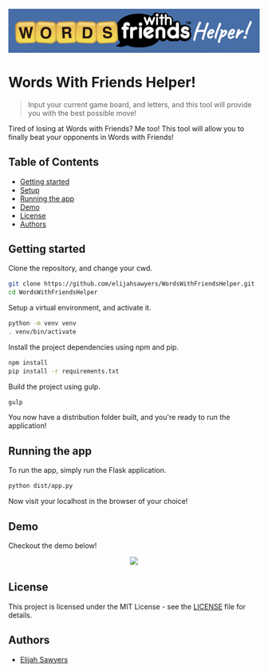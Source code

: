 <p align="center">
  <img src="https://raw.githubusercontent.com/elijahsawyers/WordsWithFriendsHelper/master/Logo.png" />
</p>

# Words With Friends Helper!
> Input your current game board, and letters, and this tool will provide you with the best possible move!

Tired of losing at Words with Friends? Me too! This tool will allow you to finally beat your opponents in Words with Friends!

## Table of Contents

* [Getting&nbsp;started](#Getting-started)
* [Setup](#Setup)
* [Running&nbsp;the&nbsp;app](#Running-the-app)
* [Demo](#Demo)
* [License](#License)
* [Authors](#Authors)

## Getting started
Clone the repository, and change your cwd.

```sh
git clone https://github.com/elijahsawyers/WordsWithFriendsHelper.git
cd WordsWithFriendsHelper
```

Setup a virtual environment, and activate it.

```sh
python -m venv venv
. venv/bin/activate
```

Install the project dependencies using npm and pip.

```sh
npm install
pip install -r requirements.txt
```

Build the project using gulp.

```sh
gulp
```

You now have a distribution folder built, and you're ready to run the application!

## Running the app
To run the app, simply run the Flask application.

```sh
python dist/app.py
```

Now visit your localhost in the browser of your choice!

## Demo 
Checkout the demo below!

<p align="center">
  <img src="https://github.com/elijahsawyers/WordsWithFriendsHelper/raw/master/Demo.gif" />
</p>

## License

This project is licensed under the MIT License - see the [LICENSE](LICENSE) file for details.

## Authors
* [Elijah Sawyers](https://github.com/elijahsawyers)
